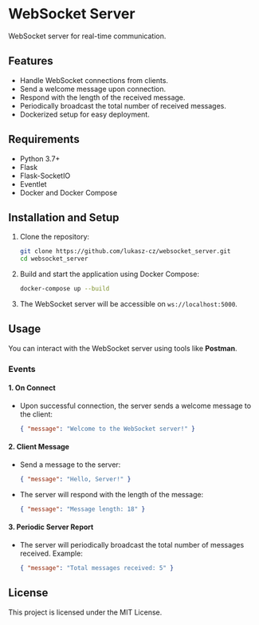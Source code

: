 # WebSocket Server

WebSocket server for real-time communication.

## Features

- Handle WebSocket connections from clients.
- Send a welcome message upon connection.
- Respond with the length of the received message.
- Periodically broadcast the total number of received messages.
- Dockerized setup for easy deployment.

## Requirements

- Python 3.7+
- Flask
- Flask-SocketIO
- Eventlet
- Docker and Docker Compose

## Installation and Setup

1. Clone the repository:
    ```bash
    git clone https://github.com/lukasz-cz/websocket_server.git
    cd websocket_server
    ```

2. Build and start the application using Docker Compose:
    ```bash
    docker-compose up --build
    ```

3. The WebSocket server will be accessible on `ws://localhost:5000`.

## Usage

You can interact with the WebSocket server using tools like **Postman**.

### Events

#### 1. **On Connect**
- Upon successful connection, the server sends a welcome message to the client:
    ```json
    { "message": "Welcome to the WebSocket server!" }
    ```

#### 2. **Client Message**
- Send a message to the server:
    ```json
    { "message": "Hello, Server!" }
    ```
- The server will respond with the length of the message:
    ```json
    { "message": "Message length: 18" }
    ```

#### 3. **Periodic Server Report**
- The server will periodically broadcast the total number of messages received. Example:
    ```json
    { "message": "Total messages received: 5" }
    ```

## License

This project is licensed under the MIT License.
